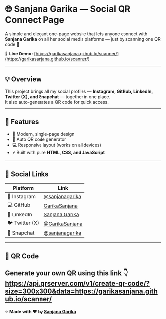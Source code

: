 # 🌐 Sanjana Garika — Social QR Connect Page

A simple and elegant one-page website that lets anyone connect with **Sanjana Garika** on all her social media platforms — just by scanning one QR code 💫  

🔗 **Live Demo:** [https://garikasanjana.github.io/scanner/](https://garikasanjana.github.io/scanner/)

---

## 💡 Overview
This project brings all my social profiles — **Instagram, GitHub, LinkedIn, Twitter (X), and Snapchat** — together in one place.  
It also auto-generates a QR code for quick access.  

---

## 🚀 Features
- 🌈 Modern, single-page design  
- 📱 Auto QR code generator  
- 💻 Responsive layout (works on all devices)  
- ⚡ Built with pure **HTML, CSS, and JavaScript**  

---

## 🔗 Social Links

| Platform | Link |
|-----------|------|
| 📸 Instagram | [@sanjanagarika](https://www.instagram.com/sanjanagarika) |
| 💻 GitHub | [GarikaSanjana](https://github.com/GarikaSanjana) |
| 💼 LinkedIn | [Sanjana Garika](https://www.linkedin.com/in/sanjana-garika-118923336?utm_source=share&utm_campaign=share_via&utm_content=profile&utm_medium=android_app) |
| 🐦 Twitter (X) | [@GarikaSanjana](https://x.com/GarikaSanjana?s=09) |
| 👻 Snapchat | [@sanjanagarika](https://www.snapchat.com/add/sanjanagarika) |

---

## 📸 QR Code
Generate your own QR using this link 👇
https://api.qrserver.com/v1/create-qr-code/?size=300x300&data=https://garikasanjana.github.io/scanner/
---

⭐ **Made with ❤️ by [Sanjana Garika](https://github.com/GarikaSanjana)**
